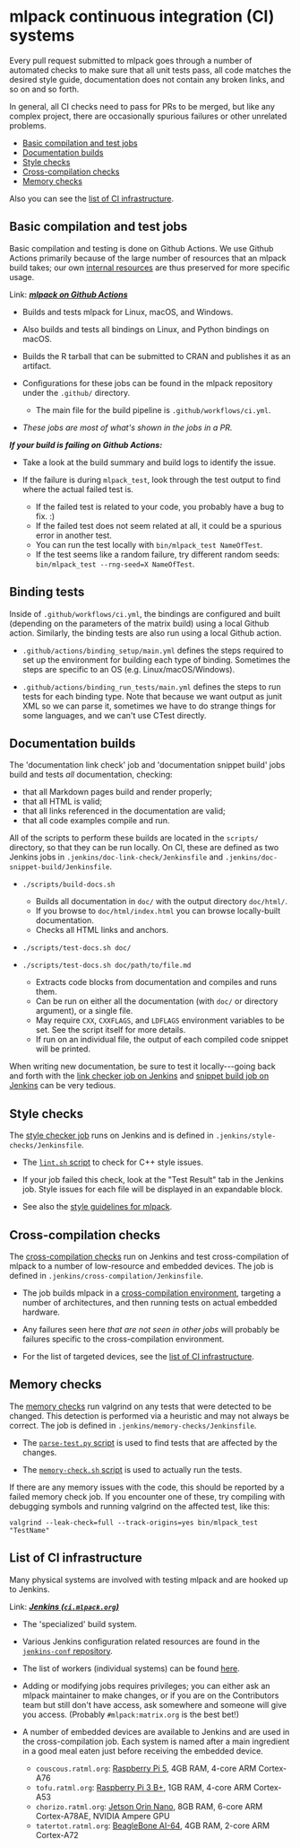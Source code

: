# mlpack continuous integration (CI) systems

Every pull request submitted to mlpack goes through a number of automated checks
to make sure that all unit tests pass, all code matches the desired style guide,
documentation does not contain any broken links, and so on and so forth.

In general, all CI checks need to pass for PRs to be merged, but like any
complex project, there are occasionally spurious failures or other unrelated
problems.

 * [Basic compilation and test jobs](#basic-compilation-and-test-jobs)
 * [Documentation builds](#documentation-builds)
 * [Style checks](#style-checks)
 * [Cross-compilation checks](#cross-compilation-checks)
 * [Memory checks](#memory-checks)

Also you can see the [list of CI infrastructure](#list-of-ci-infrastructure).

## Basic compilation and test jobs

Basic compilation and testing is done on Github Actions.
We use Github Actions primarily because of the large number of resources that
an mlpack build takes; our own [internal resources](#list-of-ci-infrastructure)
are thus preserved for more specific usage.

Link: [***mlpack on Github Actions***](https://github.com/mlpack/mlpack/actions)

 * Builds and tests mlpack for Linux, macOS, and Windows.

 * Also builds and tests all bindings on Linux, and Python bindings on macOS.

 * Builds the R tarball that can be submitted to CRAN and publishes it as an
   artifact.

 * Configurations for these jobs can be found in the mlpack repository under the
   `.github/` directory.
   - The main file for the build pipeline is `.github/workflows/ci.yml`.

 * *These jobs are most of what's shown in the jobs in a PR.*

***If your build is failing on Github Actions:***

 * Take a look at the build summary and build logs to identify the issue.

 * If the failure is during `mlpack_test`, look through the test output to find
   where the actual failed test is.
   - If the failed test is related to your code, you probably have a bug to fix.
     :)
   - If the failed test does not seem related at all, it could be a spurious
     error in another test.
   - You can run the test locally with `bin/mlpack_test NameOfTest`.
   - If the test seems like a random failure, try different random seeds:
     `bin/mlpack_test --rng-seed=X NameOfTest`.

## Binding tests

Inside of `.github/workflows/ci.yml`, the bindings are configured and built
(depending on the parameters of the matrix build) using a local Github action.
Similarly, the binding tests are also run using a local Github action.

 * `.github/actions/binding_setup/main.yml` defines the steps required to set up
   the environment for building each type of binding.  Sometimes the steps are
   specific to an OS (e.g. Linux/macOS/Windows).

 * `.github/actions/binding_run_tests/main.yml` defines the steps to run tests
   for each binding type.  Note that because we want output as junit XML so we
   can parse it, sometimes we have to do strange things for some languages, and
   we can't use CTest directly.

## Documentation builds

The 'documentation link check' job and 'documentation snippet build' jobs build
and tests *all* documentation, checking:

 * that all Markdown pages build and render properly;
 * that all HTML is valid;
 * that all links referenced in the documentation are valid;
 * that all code examples compile and run.

All of the scripts to perform these builds are located in the `scripts/`
directory, so that they can be run locally.  On CI, these are defined as two
Jenkins jobs in `.jenkins/doc-link-check/Jenkinsfile` and
`.jenkins/doc-snippet-build/Jenkinsfile`.

 * `./scripts/build-docs.sh`
   - Builds all documentation in `doc/` with the output directory `doc/html/`.
   - If you browse to `doc/html/index.html` you can browse locally-built
     documentation.
   - Checks all HTML links and anchors.

 * `./scripts/test-docs.sh doc/`
 * `./scripts/test-docs.sh doc/path/to/file.md`
   - Extracts code blocks from documentation and compiles and runs them.
   - Can be run on either all the documentation (with `doc/` or directory
     argument), or a single file.
   - May require `CXX`, `CXXFLAGS`, and `LDFLAGS` environment variables to be
     set.  See the script itself for more details.
   - If run on an individual file, the output of each compiled code snippet will
     be printed.

When writing new documentation, be sure to test it locally---going back and
forth with the
[link checker job on Jenkins](http://ci.mlpack.org/job/mlpack%20documentation%20link%20check/)
and [snippet build job on Jenkins](http://ci.mlpack.org/job/mlpack%20documentation%20snippet%20build/)
can be very tedious.

## Style checks

The [style checker job](http://ci.mlpack.org/job/mlpack%20style%20checks/) runs
on Jenkins and is defined in `.jenkins/style-checks/Jenkinsfile`.

 * The [`lint.sh` script](https://github.com/mlpack/jenkins-conf/blob/master/linter/lint.sh) to check for C++ style issues.

 * If your job failed this check, look at the "Test Result" tab in the Jenkins
   job.  Style issues for each file will be displayed in an expandable block.

 * See also the
   [style guidelines for mlpack](https://github.com/mlpack/mlpack/wiki/DesignGuidelines).

## Cross-compilation checks

The [cross-compilation checks](http://ci.mlpack.org/job/mlpack%20cross-compile%20tests/)
run on Jenkins and test cross-compilation of mlpack to a number of low-resource
and embedded devices.  The job is defined in
`.jenkins/cross-compilation/Jenkinsfile`.

 * The job builds mlpack in a
   [cross-compilation environment](../embedded/supported_boards.md), targeting a
   number of architectures, and then running tests on actual embedded hardware.

 * Any failures seen here *that are not seen in other jobs* will probably be
   failures specific to the cross-compilation environment.

 * For the list of targeted devices, see the
   [list of CI infrastructure](#list-of-ci-infrastructure).

## Memory checks

The [memory checks](http://ci.mlpack.org/job/mlpack%20memory%20checks/) run
valgrind on any tests that were detected to be changed.  This detection is
performed via a heuristic and may not always be correct.  The job is defined in
`.jenkins/memory-checks/Jenkinsfile`.

 * The [`parse-test.py` script](https://github.com/mlpack/jenkins-conf/blob/master/memory/parse-tests.py)
   is used to find tests that are affected by the changes.

 * The [`memory-check.sh` script](https://github.com/mlpack/jenkins-conf/blob/master/memory/memory-check.sh)
   is used to actually run the tests.

If there are any memory issues with the code, this should be reported by a
failed memory check job.  If you encounter one of these, try compiling with
debugging symbols and running valgrind on the affected test, like this:

```
valgrind --leak-check=full --track-origins=yes bin/mlpack_test "TestName"
```

## List of CI infrastructure

Many physical systems are involved with testing mlpack and are hooked up to
Jenkins.

Link: [***Jenkins (`ci.mlpack.org`)***](http://ci.mlpack.org)

 * The 'specialized' build system.

 * Various Jenkins configuration related resources are found in the
   [`jenkins-conf` repository](https://github.com/mlpack/jenkins-conf/).

 * The list of workers (individual systems) can be found
   [here](http://ci.mlpack.org/computer/).

 * Adding or modifying jobs requires privileges; you can either ask an mlpack
   maintainer to make changes, or if you are on the Contributors team but still
   don't have access, ask somewhere and someone will give you access.  (Probably
   `#mlpack:matrix.org` is the best bet!)

 * A number of embedded devices are available to Jenkins and are used in the
   cross-compilation job.  Each system is named after a main ingredient in a
   good meal eaten just before receiving the embedded device.
    - `couscous.ratml.org`: [Raspberry Pi 5](https://datasheets.raspberrypi.com/rpi5/raspberry-pi-5-product-brief.pdf),
      4GB RAM, 4-core ARM Cortex-A76
    - `tofu.ratml.org`: [Raspberry Pi 3 B+](https://datasheets.raspberrypi.com/rpi3/raspberry-pi-3-b-plus-product-brief.pdf),
      1GB RAM, 4-core ARM Cortex-A53
    - `chorizo.ratml.org`: [Jetson Orin Nano](https://nvdam.widen.net/s/zkfqjmtds2/jetson-orin-datasheet-nano-developer-kit-3575392-r2),
      8GB RAM, 6-core ARM Cortex-A78AE, NVIDIA Ampere GPU
    - `tatertot.ratml.org`: [BeagleBone AI-64](https://www.beagleboard.org/boards/beaglebone-ai-64),
      4GB RAM, 2-core ARM Cortex-A72
